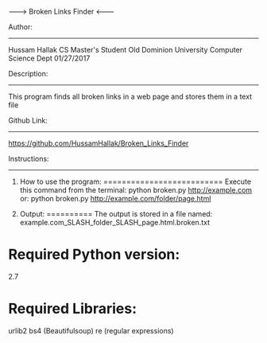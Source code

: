 ---> Broken Links Finder <---

Author:
*******
Hussam Hallak
CS Master's Student
Old Dominion University
Computer Science Dept
01/27/2017

Description:
************
This program finds all broken links in a web page and stores them in a text file

Github Link:
************
https://github.com/HussamHallak/Broken_Links_Finder

Instructions:
*************

1. How to use the program:
==========================
Execute this command from the terminal:
python broken.py http://example.com
or:
python broken.py http://example.com/folder/page.html

2. Output:
==========
The output is stored in a file named: example.com_SLASH_folder_SLASH_page.html.broken.txt

Required Python version:
========================
2.7

Required Libraries:
===================
urlib2
bs4 (Beautifulsoup)
re (regular expressions)
